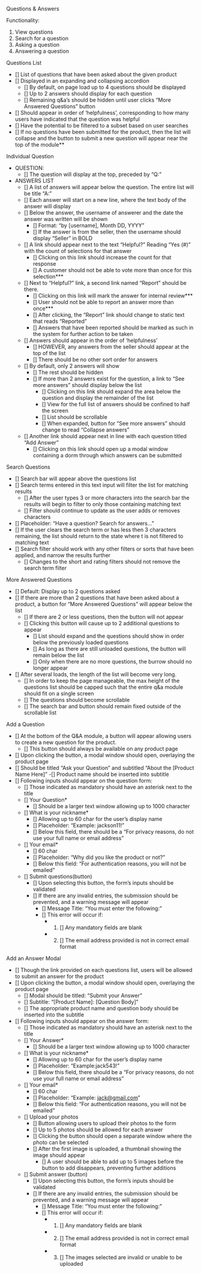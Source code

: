Questions & Answers

Functionality:
1. View questions
2. Search for a question
3. Asking a question
4. Answering a question

Questions List
- [] List of questions that have been asked about the given product
- [] Displayed in an expanding and collapsing accordion
    - [] By default, on page load up to 4 questions should be displayed
    - [] Up to 2 answers should display for each question
    - [] Remaining q&a’s should be hidden until user clicks “More Answered Questions” button
- [] Should appear in order of ‘helpfulness’, corresponding to how many users have indicated that the question was helpful
- [] Have the potential to be filtered to a subset based on user searches
- [] If no questions have been submitted for the product, then the list will collapse and the button to submit a new question will appear near the top of the module**

Individual Question
- QUESTION:
    - [] The question will display at the top, preceded by “Q:”
- ANSWERS LIST
    - [] A list of answers will appear below the question. The entire list will be title “A:”
    - [] Each answer will start on a new line, where the text body of the answer will display
    - [] Below the answer, the username of answerer and the date the answer was written will be shown
        - [] Format: “by [username], Month DD, YYYY”
        - [] If the answer is from the seller, then the username should display “Seller” in BOLD
    - [] A link should appear next to the text “Helpful?” Reading “Yes (#)” with the count of selections for that answer
        - [] Clicking on this link should increase the count for that response
        - [] A customer should not be able to vote more than once for this selection***
    - [] Next to “Helpful?” link, a second link named “Report” should be there. 
        - [] Clicking on this link will mark the answer for internal review***
        - [] User should not be able to report an answer more than once***
        - [] After clicking, the “Report” link should change to static text that reads “Reported”
        - [] Answers that have been reported should be marked as such in the system for further action to be taken
    - [] Answers should appear in the order of ‘helpfulness’
        - [] HOWEVER, any answers from the seller should appear at the top of the list
        - [] There should be no other sort order for answers
    - [] By default, only 2 answers will show
        - [] The rest should be hidden
        - [] If more than 2 answers exist for the question, a link to “See more answers” should display below the list
            - [] Clicking on this link should expand the area below the question and display the remainder of the list
            - [] View for the full list of answers should be confined to half the screen
            - [] List should be scrollable 
            - [] When expanded, button for “See more answers” should change to read “Collapse answers”
    - [] Another link should appear next in line with each question titled “Add Answer”
        - [] Clicking on this link should open up a modal window containing a dorm through which answers can be submitted

Search Questions
- [] Search bar will appear above the questions list
- [] Search terms entered in this text input will filter the list for matching results
    - [] After the user types 3 or more characters into the search bar the results will begin to filter to only those containing matching text
    - [] Filter should continue to update as the user adds or removes characters
- [] Placeholder: “Have a question? Search for answers…”
- [] If the user clears the search term or has less then 3 characters remaining, the list should return to the state where t is not filtered to matching text
- [] Search filter should work with any other filters or sorts that have been applied, and narrow the results further
    - [] Changes to the short and rating filters should not remove the search term filter

More Answered Questions
- [] Default: Display up to 2 questions asked
- [] If there are more than 2 questions that have been asked about a product, a button for “More Answered Questions” will appear below the list
    - [] If there are 2 or less questions, then the button will not appear
    - [] Clicking this button will cause up to 2 additional questions to appear
        - [] List should expand and the questions should show in order below the previously loaded questions
        - [] As long as there are still unloaded questions, the button will remain below the list
        - [] Only when there are no more questions, the burrow should no longer appear
- [] After several loads, the length of the list will become very long. 
    - [] In order to keep the page manageable, the max height of the questions list should be capped such that the entire q&a module should fit on a single screen
    - [] The questions should become scrollable
    - [] The search bar and button should remain fixed outside of the scrollable list

Add a Question
- [] At the bottom of the Q&A module, a button will appear allowing users to create a new question for the product. 
    - [] This button should always be available on any product page
- [] Upon clicking the button, a modal window should open, overlaying the product page
- [] Should be titled “Ask your Question” and subtitled “About the [Product Name Here]”
    -[] Product name should be inserted into subtitle
- [] Following inputs should appear on the question form:
    - [] Those indicated as mandatory should have an asterisk next to the title
    - [] Your Question*
        - [] Should be a larger text window allowing up to 1000 character
    - [] What is your nickname*
        - [] Allowing up to 60 char for the user’s display name
        - [] Placeholder: “Example: jackson11!”
        - [] Below this field, there should be a “For privacy reasons, do not use your full name or email address”
    - [] Your email*
        - [] 60 char
        - [] Placeholder: “Why did you like the product or not?”
        - [] Below this field: “For authentication reasons, you will not be emailed”
    - [] Submit questions(button)
        - [] Upon selecting this button, the form’s inputs should be validated
        - [] If there are any invalid entries, the submission should be prevented, and a warning message will appear
            - [] Message Title: “You must enter the following:”
            - [] This error will occur if:
                - 1. [] Any mandatory fields are blank
                - 2. [] The email address provided is not in correct email format

Add an Answer Modal
- [] Though the link provided on each questions list, users will be allowed to submit an answer for the product
- [] Upon clicking the button, a modal window should open, overlaying the product page
    - [] Modal should be titled: “Submit your Answer”
    - [] Subtitle: “[Product Name]: [Question Body]”
    - [] The appropriate product name and question body should be inserted into the subtitle
- [] Following inputs should appear on the answer form:
    - [] Those indicated as mandatory should have an asterisk next to the title
    - [] Your Answer*
        - [] Should be a larger text window allowing up to 1000 character
    - [] What is your nickname*
        - [] Allowing up to 60 char for the user’s display name
        - [] Placeholder: “Example:jack543!”
        - [] Below this field, there should be a “For privacy reasons, do not use your full name or email address”
    - [] Your email*
        - [] 60 char
        - [] Placeholder: “Example: jack@gmail.com”
        - [] Below this field: “For authentication reasons, you will not be emailed”
    - [] Upload your photos
        - [] Button allowing users to upload their photos to the form
        - [] Up to 5 photos should be allowed for each answer
        - [] Clicking the button should open a separate window where the photo can be selected
        - [] After the first image is uploaded, a thumbnail showing the image should appear
            - [] A user should be able to add up to 5 images before the button to add disappears, preventing further additions
    - [] Submit answer (button)
        - [] Upon selecting this button, the form’s inputs should be validated
        - [] If there are any invalid entries, the submission should be prevented, and a warning message will appear
            - [] Message Title: “You must enter the following:”
            - [] This error will occur if:
                - 1. [] Any mandatory fields are blank
                - 2. [] The email address provided is not in correct email format
                - 3. [] The images selected are invalid or unable to be uploaded
